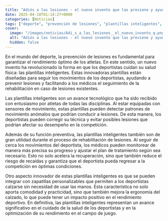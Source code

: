 ```yaml
---
title: "Adiós a las lesiones - el nuevo invento que las previene y ayuda a los deportistas a disparar su rendimiento"
date: 2025-04-18T01:14:27+0000
categories: [Noticias]
tags: ["deporte", "prevención de lesiones", "plantillas inteligentes", "tecnológico", "rehabilitación", "atletas", "salud física"]
cover:
  image: "/images/noticias/Adi_s_a_las_lesiones__el_nuevo_invento_q.png"
  alt: "Adiós a las lesiones - el nuevo invento que las previene y ayuda a los deportistas a disparar su rendimiento"
  hidden: false
---
```


En el mundo del deporte, la prevención de lesiones es fundamental para garantizar el rendimiento óptimo de los atletas. En este sentido, un nuevo invento ha revolucionado la forma en que los deportistas cuidan su salud física: las plantillas inteligentes. Estas innovadoras plantillas están diseñadas para seguir los movimientos de los deportistas, ayudando a prevenir lesiones y facilitando a los médicos el seguimiento de la rehabilitación en caso de lesiones existentes.

Las plantillas inteligentes son un avance tecnológico que ha sido recibido con entusiasmo por atletas de todas las disciplinas. Al estar equipadas con sensores de movimiento, estas plantillas pueden detectar patrones de movimiento anómalos que podrían conducir a lesiones. De esta manera, los deportistas pueden corregir su técnica y evitar posibles lesiones que podrían afectar su desempeño en la competición.

Además de su función preventiva, las plantillas inteligentes también son de gran utilidad durante el proceso de rehabilitación de lesiones. Al seguir de cerca los movimientos del deportista, los médicos pueden monitorear de manera más precisa su progreso y ajustar el plan de tratamiento según sea necesario. Esto no solo acelera la recuperación, sino que también reduce el riesgo de recaídas y garantiza que el deportista pueda regresar a la competición en óptimas condiciones.

Otro aspecto innovador de estas plantillas inteligentes es que se pueden integrar con zapatillas personalizables que permiten a los deportistas calzarse sin necesidad de usar las manos. Esta característica no solo aporta comodidad y practicidad, sino que también mejora la ergonomía del calzado, lo que puede tener un impacto positivo en el rendimiento deportivo. En definitiva, las plantillas inteligentes representan un avance significativo en el cuidado de la salud de los deportistas y en la optimización de su rendimiento en el campo de juego.
